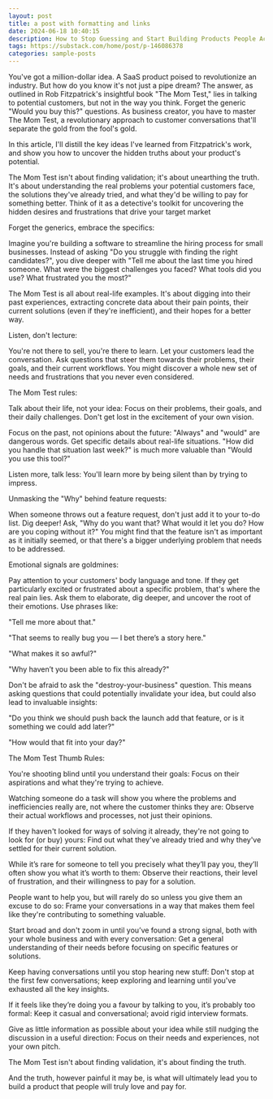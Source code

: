 ```yaml
---
layout: post
title: a post with formatting and links
date: 2024-06-18 10:40:15
description: How to Stop Guessing and Start Building Products People Actually Want: The MOM Test
tags: https://substack.com/home/post/p-146086378
categories: sample-posts
---
```


You've got a million-dollar idea. A SaaS product poised to revolutionize an industry. But how do you know it's not just a pipe dream? The answer, as outlined in Rob Fitzpatrick's insightful book "The Mom Test," lies in talking to potential customers, but not in the way you think. Forget the generic "Would you buy this?" questions. As business creator, you have to master The Mom Test, a revolutionary approach to customer conversations that'll separate the gold from the fool's gold.

In this article, I'll distill the key ideas I've learned from Fitzpatrick's work, and show you how to uncover the hidden truths about your product's potential.

The Mom Test isn't about finding validation; it's about unearthing the truth. It's about understanding the real problems your potential customers face, the solutions they've already tried, and what they'd be willing to pay for something better. Think of it as a detective's toolkit for uncovering the hidden desires and frustrations that drive your target market

Forget the generics, embrace the specifics:

Imagine you're building a software to streamline the hiring process for small businesses. Instead of asking "Do you struggle with finding the right candidates?", you dive deeper with "Tell me about the last time you hired someone. What were the biggest challenges you faced? What tools did you use? What frustrated you the most?"

The Mom Test is all about real-life examples. It's about digging into their past experiences, extracting concrete data about their pain points, their current solutions (even if they're inefficient), and their hopes for a better way.

Listen, don't lecture:

You're not there to sell, you're there to learn. Let your customers lead the conversation. Ask questions that steer them towards their problems, their goals, and their current workflows. You might discover a whole new set of needs and frustrations that you never even considered.

The Mom Test rules:

Talk about their life, not your idea: Focus on their problems, their goals, and their daily challenges. Don't get lost in the excitement of your own vision.

Focus on the past, not opinions about the future: "Always" and "would" are dangerous words. Get specific details about real-life situations. "How did you handle that situation last week?" is much more valuable than "Would you use this tool?"

Listen more, talk less: You'll learn more by being silent than by trying to impress.

Unmasking the "Why" behind feature requests:

When someone throws out a feature request, don't just add it to your to-do list. Dig deeper! Ask, "Why do you want that? What would it let you do? How are you coping without it?" You might find that the feature isn't as important as it initially seemed, or that there's a bigger underlying problem that needs to be addressed.

Emotional signals are goldmines:

Pay attention to your customers' body language and tone. If they get particularly excited or frustrated about a specific problem, that's where the real pain lies. Ask them to elaborate, dig deeper, and uncover the root of their emotions. Use phrases like:

"Tell me more about that."

"That seems to really bug you — I bet there’s a story here."

"What makes it so awful?"

"Why haven’t you been able to fix this already?"

Don't be afraid to ask the "destroy-your-business" question. This means asking questions that could potentially invalidate your idea, but could also lead to invaluable insights:

"Do you think we should push back the launch add that feature, or is it something we could add later?"

"How would that fit into your day?"

The Mom Test Thumb Rules:

You're shooting blind until you understand their goals: Focus on their aspirations and what they're trying to achieve.

Watching someone do a task will show you where the problems and inefficiencies really are, not where the customer thinks they are: Observe their actual workflows and processes, not just their opinions.

If they haven't looked for ways of solving it already, they're not going to look for (or buy) yours: Find out what they've already tried and why they've settled for their current solution.

While it’s rare for someone to tell you precisely what they’ll pay you, they’ll often show you what it’s worth to them: Observe their reactions, their level of frustration, and their willingness to pay for a solution.

People want to help you, but will rarely do so unless you give them an excuse to do so: Frame your conversations in a way that makes them feel like they're contributing to something valuable.

Start broad and don't zoom in until you’ve found a strong signal, both with your whole business and with every conversation: Get a general understanding of their needs before focusing on specific features or solutions.

Keep having conversations until you stop hearing new stuff: Don't stop at the first few conversations; keep exploring and learning until you've exhausted all the key insights.

If it feels like they’re doing you a favour by talking to you, it’s probably too formal: Keep it casual and conversational; avoid rigid interview formats.

Give as little information as possible about your idea while still nudging the discussion in a useful direction: Focus on their needs and experiences, not your own pitch.

The Mom Test isn't about finding validation, it's about finding the truth.

And the truth, however painful it may be, is what will ultimately lead you to build a product that people will truly love and pay for.
